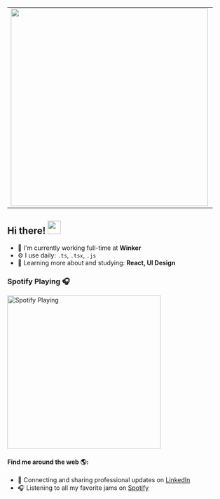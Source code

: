 <center>
  <table>
    <tr>
        <td><img width="450px" align="left" src="https://github-readme-stats.kidoncio.vercel.app/api/top-langs/?username=Kidoncio&layout=compact&theme=radical" /></td>
    </tr>   
  </table>
</center>

## Hi there! <img src="https://raw.githubusercontent.com/iampavangandhi/iampavangandhi/master/gifs/Hi.gif" width="30px"></h2>

- 🏢 I'm currently working full-time at **Winker**
- ⚙️ I use daily: `.ts`, `.tsx`, `.js`
- 🌱 Learning more about and studying: **React, UI Design**

### Spotify Playing 🎧
[<img src="https://spotify-now-playing.kidoncio.vercel.app/api/spotify-playing" alt="Spotify Playing" width="350" />](https://open.spotify.com/user/12170257891)

#### Find me around the web 🌎:
- 💼 Connecting and sharing professional updates on <a href="https://www.linkedin.com/in/kidoncio/">LinkedIn</a>
- 🎧 Listening to all my favorite jams on <a href="https://open.spotify.com/user/12170257891">Spotify</a>
